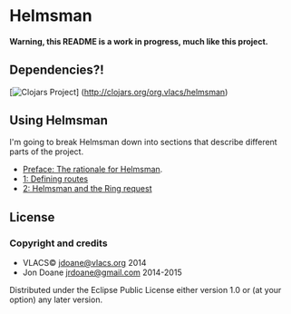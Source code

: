 # Helmsman

#### Warning, this README is a work in progress, much like this project.

## Dependencies?!
[![Clojars Project](http://clojars.org/org.vlacs/helmsman/latest-version.svg)]
(http://clojars.org/org.vlacs/helmsman)

## Using Helmsman
I'm going to break Helmsman down into sections that describe different parts of
the project.
- [Preface: The rationale for
  Helmsman](https://github.com/vlacs/helmsman/tree/dev/00-rationale.md).
- [1: Defining
  routes](https://github.com/vlacs/helmsman/tree/dev/01-defining-routes.md)
- [2: Helmsman and the Ring
  request](https://github.com/vlacs/helmsman/tree/dev/02-requests.md)


## License

### Copyright and credits
 - VLACS© <jdoane@vlacs.org> 2014
 - Jon Doane <jrdoane@gmail.com> 2014-2015

Distributed under the Eclipse Public License either version 1.0 or (at
your option) any later version.
